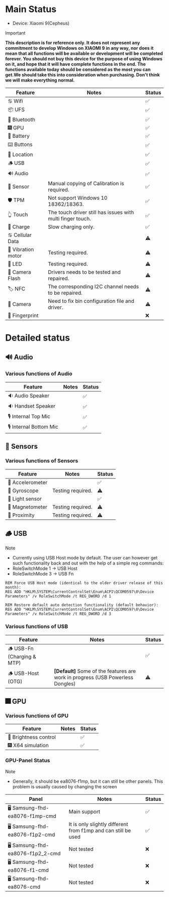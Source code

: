 # Main Status
- Device: Xiaomi 9(Cepheus)
> [!IMPORTANT]
> **This description is for reference only. It does not represent any commitment to develop Windows on XIAOMI 9 in any way, nor does it mean that all functions will be available or development will be completed forever. You should not buy this device for the purpose of using Windows on it, and hope that it will have complete functions in the end. The functions available today should be considered as the most you can get.We should take this into consideration when purchasing. Don't think we will make everything normal.**

| Feature                | Notes                                                                                   | Status         |
|------------------------|-----------------------------------------------------------------------------------------|----------------|
| ♋ Wifi                |                                                                                         | ✅            |
| 📦 UFS                 |                                                                                         | ✅            |
| 🔵 Bluetooth           |                                                                                         | ✅            |
| 🎆 GPU                 |                                                                                         | ✅            |
| 🔋 Battery             |                                                                                         | ✅            |
| ⌨️ Buttons             |                                                                                         | ✅            |
| 📌 Location            |                                                                                         | ✅            |
| 🪵 USB                 |                                                                                         | ✅            |
| 🔊 Audio               |                                                                                         | ✅            |
| 🧭 Sensor              | Manual copying of Calibration is required.                                              | ✅            |
| 🛡️ TPM                 | Not support Windows 10 18362/18363.                                                     | ✅            |
| 👆 Touch               | The touch driver still has issues with multi finger touch.                              | ✅            |
| 🔌 Charge              | Slow charging only.                                                                     | ✅            |
| ♋ Cellular Data       |                                                                                         | ⚠️            |
| 📳 Vibration motor     | Testing required.                                                                       | ⚠️            |
| 🔦 LED                 | Testing required.                                                                       | ⚠️            |
| 📸 Camera Flash        | Drivers needs to be tested and repaired.                                                | ⚠️            |
| 🏷️ NFC                 | The corresponding I2C channel needs to be repaired.                                     | ⚠️            |
| 📸 Camera              | Need to fix bin configuration file and driver.                                          | ⚠️            |
| 🧬 Fingerprint         |                                                                                         | ❌            |

# Detailed status

## 🔊 Audio
### Various functions of Audio
| Feature                | Notes                                                                                   | Status         |
|------------------------|-----------------------------------------------------------------------------------------|----------------|
| 🔉 Audio Speaker       |                                                                                         | ✅            |
| 🔉 Handset  Speaker    |                                                                                         | ✅            |
| 🎙️ Internal Top Mic    |                                                                                         | ✅            |
| 🎙️ Internal Bottom Mic |                                                                                         | ✅            |

## 🧭 Sensors
### Various functions of Sensors
| Feature                | Notes                                                                                   | Status         |
|------------------------|-----------------------------------------------------------------------------------------|----------------|
| 🧭 Accelerometer       |                                                                                         | ✅            |
| 🧭 Gyroscope           | Testing required.                                                                       | ⚠️            |
| 🧭 Light sensor        |                                                                                         | ✅            |
| 🧭 Magnetometer        | Testing required.                                                                       | ⚠️            |
| 🧭 Proximity           | Testing required.                                                                       | ⚠️            |

## 🪵 USB
> [!NOTE]
> - Currently using USB Host mode by default. The user can however get such functionality back and out with the help of a simple reg commands:
> - RoleSwitchMode 1 -> USB Host
> - RoleSwitchMode 3 -> USB Fn
```batch
REM Force USB Host mode (identical to the older driver release of this month):
REG ADD "HKLM\SYSTEM\CurrentControlSet\Enum\ACPI\QCOM0597\0\Device Parameters" /v RoleSwitchMode /t REG_DWORD /d 1
```
```batch
REM Restore default auto detection functionality (default behavior):
REG ADD "HKLM\SYSTEM\CurrentControlSet\Enum\ACPI\QCOM0597\0\Device Parameters" /v RoleSwitchMode /t REG_DWORD /d 3
```

### Various functions of USB
| Feature                         | Notes                                                                                   | Status         |
|---------------------------------|-----------------------------------------------------------------------------------------|----------------|
| 🪵 USB-Fn   (Charging & MTP)   |                                                         	                                | ✅            |
| 🪵 USB-Host (OTG)              | **[Default]** Some of the features are work in progress (USB Powerless Dongles)          | ⚠️            |


## 🎆 GPU 
### Various functions of GPU
| Feature                | Notes                                                                                   | Status         |
|------------------------|-----------------------------------------------------------------------------------------|----------------|
| 📲 Brightness control  |                                                                                         | ✅            |
| 🎆 X64 simulation      |                                                                                         | ✅            |

### GPU-Panel Status
> [!NOTE]
> - Generally, it should be ea8076-f1mp, but it can still be other panels. This problem is usually caused by changing the screen

| Panel                          | Notes                                                                                   | Status         |
|---------------------------------|----------------------------------------------------------------------------------------|----------------|
| 🖥️ Samsung-fhd-ea8076-f1mp-cmd  | Main support                                                                            | ✅            |
| 🖥️ Samsung-fhd-ea8076-f1p2-cmd  | It is only slightly different from f1mp and can still be used                           | ✅            |
| 🖥️ Samsung-fhd-ea8076-f1p2_2-cmd| Not tested                                                                              | ❌            |
| 🖥️ Samsung-fhd-ea8076-f1-cmd    | Not tested                                                                              | ❌            |
| 🖥️ Samsung-fhd-ea8076-cmd       | Not tested                                                                              | ❌            |